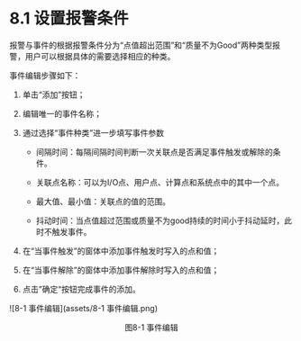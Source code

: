 # 8.1 设置报警条件

报警与事件的根据报警条件分为“点值超出范围”和“质量不为Good”两种类型报警，用户可以根据具体的需要选择相应的种类。

事件编辑步骤如下：

1.  单击“添加”按钮； 

2. 编辑唯一的事件名称； 

3. 通过选择“事件种类”进一步填写事件参数 

   - 间隔时间：每隔间隔时间判断一次关联点是否满足事件触发或解除的条件。 

   - 关联点名称：可以为I/O点、用户点、计算点和系统点中的其中一个点。 
   - 最大值、最小值：关联点的值的范围。 
   - 抖动时间：当点值超过范围或质量不为good持续的时间小于抖动延时，此时不触发事件。 

4. 在“当事件触发”的窗体中添加事件触发时写入的点和值； 

5. 在“当事件解除”的窗体中添加事件解除时写入的点和值； 

6. 点击”确定“按钮完成事件的添加。

![8-1 事件编辑](assets/8-1 事件编辑.png)

<center>图8-1 事件编辑</center>

